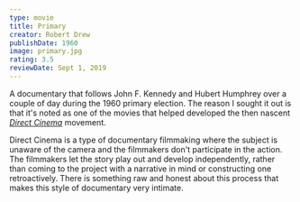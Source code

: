 ```yaml
---
type: movie
title: Primary
creator: Robert Drew
publishDate: 1960
image: primary.jpg
rating: 3.5
reviewDate: Sept 1, 2019
---
```


A documentary that follows John F. Kennedy and Hubert Humphrey over a couple of day during the 1960 primary election. The reason I sought it out is that it's noted as one of the movies that helped developed the then nascent _[Direct Cinema](https://en.wikipedia.org/wiki/Direct_Cinema)_ movement.

Direct Cinema is a type of documentary filmmaking where the subject is unaware of the camera and the filmmakers don't participate in the action. The filmmakers let the story play out and develop independently, rather than coming to the project with a narrative in mind or constructing one retroactively. There is something raw and honest about this process that makes this style of documentary very intimate.
